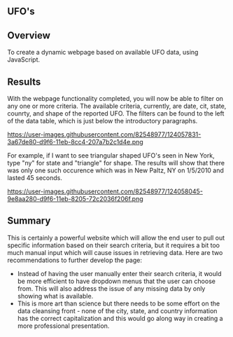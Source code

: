 UFO's
-----

Overview
-------
To create a dynamic webpage based on available UFO data, using JavaScript.

Results
-------
With the webpage functionality completed, you will now be able to filter on any one or more criteria. The available criteria, currently, are date, cit, state, counrty, and shape of the reported UFO. The filters can be found to the left of the data table, which is just below the introductory paragraphs.

https://user-images.githubusercontent.com/82548977/124057831-3a67de80-d9f6-11eb-8cc4-207a7b2c1d4e.png

For example, if I want to see triangular shaped UFO's seen in New York, type "ny" for state and "triangle" for shape. The results will show that there was only one such occurence which was in New Paltz, NY on 1/5/2010 and lasted 45 seconds.  

https://user-images.githubusercontent.com/82548977/124058045-9e8aa280-d9f6-11eb-8205-72c2036f206f.png

Summary
-------
This is certainly a powerful website which will allow the end user to pull out specific information based on their search criteria, but it requires a bit too much manual input which will cause issues in retrieving data. Here are two recommendations to further develop the page:
* Instead of having the user manually enter their search criteria, it would be more efficient to have dropdown menus that the user can choose from. This will also address the issue of any missing data by only showing what is available. 
* This is more art than science but there needs to be some effort on the data cleansing front - none of the city, state, and country information has the correct capitalization and this would go along way in creating a more professional presentation.
